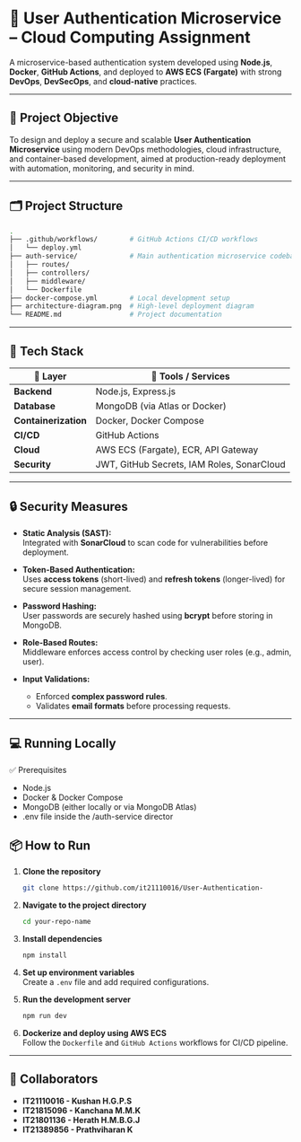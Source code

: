 # 🔐 User Authentication Microservice – Cloud Computing Assignment

A microservice-based authentication system developed using **Node.js**, **Docker**, **GitHub Actions**, and deployed to **AWS ECS (Fargate)** with strong **DevOps**, **DevSecOps**, and **cloud-native** practices.

---

## 🎯 Project Objective

To design and deploy a secure and scalable **User Authentication Microservice** using modern DevOps methodologies, cloud infrastructure, and container-based development, aimed at production-ready deployment with automation, monitoring, and security in mind.

---

## 🗂 Project Structure

```bash
.
├── .github/workflows/        # GitHub Actions CI/CD workflows
│   └── deploy.yml
├── auth-service/             # Main authentication microservice codebase
│   ├── routes/
│   ├── controllers/
│   ├── middleware/
│   └── Dockerfile
├── docker-compose.yml        # Local development setup
├── architecture-diagram.png  # High-level deployment diagram
└── README.md                 # Project documentation
```

---

## 🧰 Tech Stack
| 🔹 Layer            | 🔧 Tools / Services                              |
| -------------------- | ------------------------------------------------- |
| **Backend**          | Node.js, Express.js                               |
| **Database**         | MongoDB (via Atlas or Docker)                     |
| **Containerization** | Docker, Docker Compose                            |
| **CI/CD**            | GitHub Actions                                    |
| **Cloud**            | AWS ECS (Fargate), ECR, API Gateway               |
| **Security**         | JWT, GitHub Secrets, IAM Roles, SonarCloud        |

---

## 🔒 Security Measures

- **Static Analysis (SAST):**  
  Integrated with **SonarCloud** to scan code for vulnerabilities before deployment.

- **Token-Based Authentication:**  
  Uses **access tokens** (short-lived) and **refresh tokens** (longer-lived) for secure session management.

- **Password Hashing:**  
  User passwords are securely hashed using **bcrypt** before storing in MongoDB.

- **Role-Based Routes:**  
  Middleware enforces access control by checking user roles (e.g., admin, user).

- **Input Validations:**  
  - Enforced **complex password rules**.  
  - Validates **email formats** before processing requests.

---

## 💻 Running Locally
✅ Prerequisites
 - Node.js
 - Docker & Docker Compose
 - MongoDB (either locally or via MongoDB Atlas)
 - .env file inside the /auth-service director

## 📦 How to Run

1. **Clone the repository**  
   ```bash
   git clone https://github.com/it21110016/User-Authentication-
   ```

2. **Navigate to the project directory**  
   ```bash
   cd your-repo-name
   ```

3. **Install dependencies**  
   ```bash
   npm install
   ```

4. **Set up environment variables**  
   Create a `.env` file and add required configurations.

5. **Run the development server**  
   ```bash
   npm run dev
   ```

6. **Dockerize and deploy using AWS ECS**  
   Follow the `Dockerfile` and `GitHub Actions` workflows for CI/CD pipeline.
   
---

## 👥 Collaborators

- **IT21110016 - Kushan H.G.P.S**  
- **IT21815096 - Kanchana M.M.K**  
- **IT21801136 - Herath H.M.B.G.J**  
- **IT21389856 - Prathviharan K**
